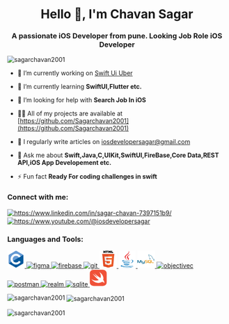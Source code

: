 <h1 align="center">Hello 👋, I'm Chavan Sagar</h1>
<h3 align="center">A passionate iOS Developer from pune. Looking Job Role iOS Developer</h3>

<p align="left"> <img src="https://komarev.com/ghpvc/?username=sagarchavan2001&label=Profile%20views&color=0e75b6&style=flat" alt="sagarchavan2001" /> </p>

- 🔭 I’m currently working on [Swift Ui Uber](https://github.com/Sagarchavan2001/uberApp)

- 🌱 I’m currently learning **SwiftUI,Flutter etc.**

- 🤝 I’m looking for help with **Search Job In iOS**

- 👨‍💻 All of my projects are available at [https://github.com/Sagarchavan2001](https://github.com/Sagarchavan2001)

- 📝 I regularly write articles on [iosdevelopersagar@gmail.com](iosdevelopersagar@gmail.com)

- 💬 Ask me about **Swift,Java,C,UIKit,SwiftUI,FireBase,Core Data,REST API,iOS App Developement etc.**

- ⚡ Fun fact **Ready For coding challenges in swift**

<h3 align="left">Connect with me:</h3>
<p align="left">
<a href="https://linkedin.com/in/https://www.linkedin.com/in/sagar-chavan-7397151b9/" target="blank"><img align="center" src="https://raw.githubusercontent.com/rahuldkjain/github-profile-readme-generator/master/src/images/icons/Social/linked-in-alt.svg" alt="https://www.linkedin.com/in/sagar-chavan-7397151b9/" height="30" width="40" /></a>
<a href="https://www.youtube.com/c/https://www.youtube.com/@iosdevelopersagar" target="blank"><img align="center" src="https://raw.githubusercontent.com/rahuldkjain/github-profile-readme-generator/master/src/images/icons/Social/youtube.svg" alt="https://www.youtube.com/@iosdevelopersagar" height="30" width="40" /></a>
</p>

<h3 align="left">Languages and Tools:</h3>
<p align="left"> <a href="https://www.cprogramming.com/" target="_blank" rel="noreferrer"> <img src="https://raw.githubusercontent.com/devicons/devicon/master/icons/c/c-original.svg" alt="c" width="40" height="40"/> </a> <a href="https://www.figma.com/" target="_blank" rel="noreferrer"> <img src="https://www.vectorlogo.zone/logos/figma/figma-icon.svg" alt="figma" width="40" height="40"/> </a> <a href="https://firebase.google.com/" target="_blank" rel="noreferrer"> <img src="https://www.vectorlogo.zone/logos/firebase/firebase-icon.svg" alt="firebase" width="40" height="40"/> </a> <a href="https://git-scm.com/" target="_blank" rel="noreferrer"> <img src="https://www.vectorlogo.zone/logos/git-scm/git-scm-icon.svg" alt="git" width="40" height="40"/> </a> <a href="https://www.w3.org/html/" target="_blank" rel="noreferrer"> <img src="https://raw.githubusercontent.com/devicons/devicon/master/icons/html5/html5-original-wordmark.svg" alt="html5" width="40" height="40"/> </a> <a href="https://www.java.com" target="_blank" rel="noreferrer"> <img src="https://raw.githubusercontent.com/devicons/devicon/master/icons/java/java-original.svg" alt="java" width="40" height="40"/> </a> <a href="https://www.mysql.com/" target="_blank" rel="noreferrer"> <img src="https://raw.githubusercontent.com/devicons/devicon/master/icons/mysql/mysql-original-wordmark.svg" alt="mysql" width="40" height="40"/> </a> <a href="https://developer.apple.com/library/archive/documentation/Cocoa/Conceptual/ProgrammingWithObjectiveC/Introduction/Introduction.html" target="_blank" rel="noreferrer"> <img src="https://www.vectorlogo.zone/logos/apple_objectivec/apple_objectivec-icon.svg" alt="objectivec" width="40" height="40"/> </a> <a href="https://postman.com" target="_blank" rel="noreferrer"> <img src="https://www.vectorlogo.zone/logos/getpostman/getpostman-icon.svg" alt="postman" width="40" height="40"/> </a> <a href="https://realm.io/" target="_blank" rel="noreferrer"> <img src="https://raw.githubusercontent.com/bestofjs/bestofjs-webui/8665e8c267a0215f3159df28b33c365198101df5/public/logos/realm.svg" alt="realm" width="40" height="40"/> </a> <a href="https://www.sqlite.org/" target="_blank" rel="noreferrer"> <img src="https://www.vectorlogo.zone/logos/sqlite/sqlite-icon.svg" alt="sqlite" width="40" height="40"/> </a> <a href="https://developer.apple.com/swift/" target="_blank" rel="noreferrer"> <img src="https://raw.githubusercontent.com/devicons/devicon/master/icons/swift/swift-original.svg" alt="swift" width="40" height="40"/> </a> </p>

<p><img align="left" src="https://github-readme-stats.vercel.app/api/top-langs?username=sagarchavan2001&show_icons=true&locale=en&layout=compact" alt="sagarchavan2001" /></p>

<p>&nbsp;<img align="center" src="https://github-readme-stats.vercel.app/api?username=sagarchavan2001&show_icons=true&locale=en" alt="sagarchavan2001" /></p>

<p><img align="center" src="https://github-readme-streak-stats.herokuapp.com/?user=sagarchavan2001&" alt="sagarchavan2001" /></p>
